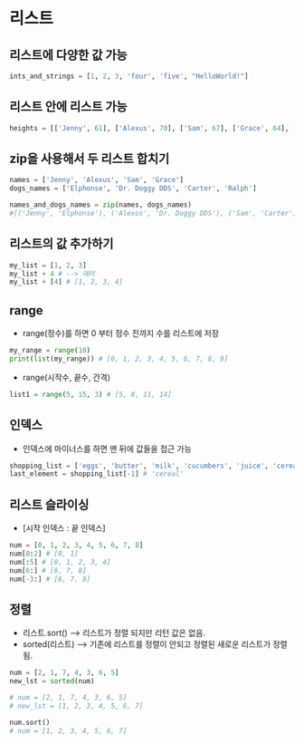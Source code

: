 # 리스트
## 리스트에 다양한 값 가능
~~~python
ints_and_strings = [1, 2, 3, 'four', 'five', "HelloWorld!"]
~~~

## 리스트 안에 리스트 가능
~~~python
heights = [['Jenny', 61], ['Alexus', 70], ['Sam', 67], ['Grace', 64], ['Vik', 68]]
~~~

## zip을 사용해서 두 리스트 합치기
~~~python
names = ['Jenny', 'Alexus', 'Sam', 'Grace']
dogs_names = ['Elphonse', 'Dr. Doggy DDS', 'Carter', 'Ralph']

names_and_dogs_names = zip(names, dogs_names)
#[('Jenny', 'Elphonse'), ('Alexus', 'Dr. Doggy DDS'), ('Sam', 'Carter'), ('Grace', 'Ralph')]
~~~

## 리스트의 값 추가하기
~~~python
my_list = [1, 2, 3]
my_list + 4 # --> 애러
my_list + [4] # [1, 2, 3, 4]
~~~

## range
* range(정수)를 하면 0 부터 정수 전까지 수를 리스트에 저장
~~~python
my_range = range(10)
print(list(my_range)) # [0, 1, 2, 3, 4, 5, 6, 7, 8, 9]
~~~
* range(시작수, 끝수, 간격)
~~~python
list1 = range(5, 15, 3) # [5, 8, 11, 14]
~~~

## 인덱스
* 인덱스에 마이너스를 하면 맨 뒤에 값들을 접근 가능
~~~python
shopping_list = ['eggs', 'butter', 'milk', 'cucumbers', 'juice', 'cereal']
last_element = shopping_list[-1] # 'cereal'
~~~

## 리스트 슬라이싱
* [시작 인덱스 : 끝 인덱스]
~~~python
num = [0, 1, 2, 3, 4, 5, 6, 7, 8]
num[0:2] # [0, 1]
num[:5] # [0, 1, 2, 3, 4]
num[6:] # [6, 7, 8]
num[-3:] # [6, 7, 8]
~~~

## 정렬
* 리스트.sort() --> 리스트가 정렬 되지만 리턴 값은 없음.
* sorted(리스트) --> 기존에 리스트를 정렬이 안되고 정렬된 새로운 리스트가 정렬됨.
~~~python
num = [2, 1, 7, 4, 3, 6, 5]
new_lst = sorted(num)

# num = [2, 1, 7, 4, 3, 6, 5]
# new_lst = [1, 2, 3, 4, 5, 6, 7]

num.sort()
# num = [1, 2, 3, 4, 5, 6, 7]

~~~
